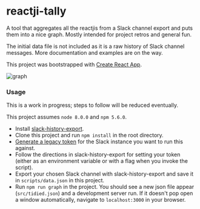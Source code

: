 # reactji-tally

A tool that aggregates all the reactjis from a Slack channel export and puts them into a nice graph. Mostly intended for project retros and general fun.

The initial data file is not included as it is a raw history of Slack channel messages. More documentation and examples are on the way.

This project was bootstrapped with [Create React App](https://github.com/facebookincubator/create-react-app).

![graph](https://i.imgur.com/eRA4Gbh.png)

### Usage

This is a work in progress; steps to follow will be reduced eventually.

This project assumes `node 8.0.0` and `npm 5.6.0`.

* Install [slack-history-export](https://github.com/hisabimbola/slack-history-export).
* Clone this project and run `npm install` in the root directory.
* [Generate a legacy token](https://api.slack.com/custom-integrations/legacy-tokens) for the Slack instance you want to run this against.
* Follow the directions in slack-history-export for setting your token (either as an environment variable or with a flag when you invoke the script).
* Export your chosen Slack channel with slack-history-export and save it in `scripts/data.json` in this project.
* Run `npm run graph` in the project. You should see a new json file appear (`src/tidied.json`) and a development server run. If it doesn't pop open a window automatically, navigate to `localhost:3000` in your browser.
